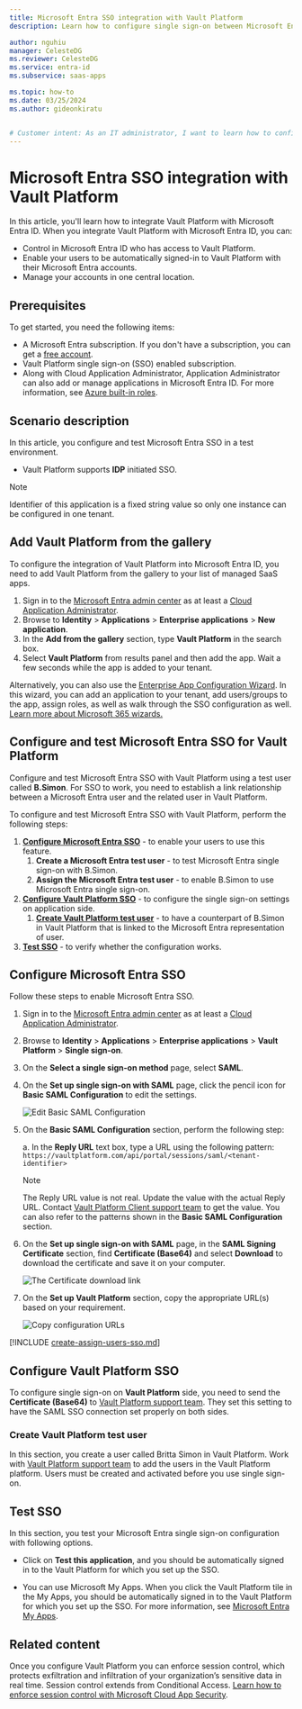 ```yaml
---
title: Microsoft Entra SSO integration with Vault Platform
description: Learn how to configure single sign-on between Microsoft Entra ID and Vault Platform.

author: nguhiu
manager: CelesteDG
ms.reviewer: CelesteDG
ms.service: entra-id
ms.subservice: saas-apps

ms.topic: how-to
ms.date: 03/25/2024
ms.author: gideonkiratu


# Customer intent: As an IT administrator, I want to learn how to configure single sign-on between Microsoft Entra ID and Vault Platform so that I can control who has access to Vault Platform, enable automatic sign-in with Microsoft Entra accounts, and manage my accounts in one central location.
---
```


# Microsoft Entra SSO integration with Vault Platform

In this article,  you'll learn how to integrate Vault Platform with Microsoft Entra ID. When you integrate Vault Platform with Microsoft Entra ID, you can:

* Control in Microsoft Entra ID who has access to Vault Platform.
* Enable your users to be automatically signed-in to Vault Platform with their Microsoft Entra accounts.
* Manage your accounts in one central location.

## Prerequisites

To get started, you need the following items:

* A Microsoft Entra subscription. If you don't have a subscription, you can get a [free account](https://azure.microsoft.com/free/).
* Vault Platform single sign-on (SSO) enabled subscription.
* Along with Cloud Application Administrator, Application Administrator can also add or manage applications in Microsoft Entra ID.
For more information, see [Azure built-in roles](~/identity/role-based-access-control/permissions-reference.md).

## Scenario description

In this article,  you configure and test Microsoft Entra SSO in a test environment.

* Vault Platform supports **IDP** initiated SSO.

> [!NOTE]
> Identifier of this application is a fixed string value so only one instance can be configured in one tenant.

## Add Vault Platform from the gallery

To configure the integration of Vault Platform into Microsoft Entra ID, you need to add Vault Platform from the gallery to your list of managed SaaS apps.

1. Sign in to the [Microsoft Entra admin center](https://entra.microsoft.com) as at least a [Cloud Application Administrator](~/identity/role-based-access-control/permissions-reference.md#cloud-application-administrator).
1. Browse to **Identity** > **Applications** > **Enterprise applications** > **New application**.
1. In the **Add from the gallery** section, type **Vault Platform** in the search box.
1. Select **Vault Platform** from results panel and then add the app. Wait a few seconds while the app is added to your tenant.

 Alternatively, you can also use the [Enterprise App Configuration Wizard](https://portal.office.com/AdminPortal/home?Q=Docs#/azureadappintegration). In this wizard, you can add an application to your tenant, add users/groups to the app, assign roles, as well as walk through the SSO configuration as well. [Learn more about Microsoft 365 wizards.](/microsoft-365/admin/misc/azure-ad-setup-guides)

<a name='configure-and-test-azure-ad-sso-for-vault-platform'></a>

## Configure and test Microsoft Entra SSO for Vault Platform

Configure and test Microsoft Entra SSO with Vault Platform using a test user called **B.Simon**. For SSO to work, you need to establish a link relationship between a Microsoft Entra user and the related user in Vault Platform.

To configure and test Microsoft Entra SSO with Vault Platform, perform the following steps:

1. **[Configure Microsoft Entra SSO](#configure-azure-ad-sso)** - to enable your users to use this feature.
    1. **Create a Microsoft Entra test user** - to test Microsoft Entra single sign-on with B.Simon.
    1. **Assign the Microsoft Entra test user** - to enable B.Simon to use Microsoft Entra single sign-on.
1. **[Configure Vault Platform SSO](#configure-vault-platform-sso)** - to configure the single sign-on settings on application side.
    1. **[Create Vault Platform test user](#create-vault-platform-test-user)** - to have a counterpart of B.Simon in Vault Platform that is linked to the Microsoft Entra representation of user.
1. **[Test SSO](#test-sso)** - to verify whether the configuration works.

<a name='configure-azure-ad-sso'></a>

## Configure Microsoft Entra SSO

Follow these steps to enable Microsoft Entra SSO.

1. Sign in to the [Microsoft Entra admin center](https://entra.microsoft.com) as at least a [Cloud Application Administrator](~/identity/role-based-access-control/permissions-reference.md#cloud-application-administrator).
1. Browse to **Identity** > **Applications** > **Enterprise applications** > **Vault Platform** > **Single sign-on**.
1. On the **Select a single sign-on method** page, select **SAML**.
1. On the **Set up single sign-on with SAML** page, click the pencil icon for **Basic SAML Configuration** to edit the settings.

   ![Edit Basic SAML Configuration](common/edit-urls.png)

1. On the **Basic SAML Configuration** section, perform the following step:

    a. In the **Reply URL** text box, type a URL using the following pattern:
    `https://vaultplatform.com/api/portal/sessions/saml/<tenant-identifier>`

    > [!NOTE]
	> The Reply URL value is not real. Update the value with the actual Reply URL. Contact [Vault Platform Client support team](mailto:azure@vaultplatform.com) to get the value. You can also refer to the patterns shown in the **Basic SAML Configuration** section.

1. On the **Set up single sign-on with SAML** page, in the **SAML Signing Certificate** section,  find **Certificate (Base64)** and select **Download** to download the certificate and save it on your computer.

    ![The Certificate download link](common/certificatebase64.png)

1. On the **Set up Vault Platform** section, copy the appropriate URL(s) based on your requirement.

    ![Copy configuration URLs](common/copy-configuration-urls.png)

<a name='create-an-azure-ad-test-user'></a>

[!INCLUDE [create-assign-users-sso.md](~/identity/saas-apps/includes/create-assign-users-sso.md)]

## Configure Vault Platform SSO

To configure single sign-on on **Vault Platform** side, you need to send the **Certificate (Base64)** to [Vault Platform support team](mailto:azure@vaultplatform.com). They set this setting to have the SAML SSO connection set properly on both sides.

### Create Vault Platform test user

In this section, you create a user called Britta Simon in Vault Platform. Work with [Vault Platform support team](mailto:azure@vaultplatform.com) to add the users in the Vault Platform platform. Users must be created and activated before you use single sign-on.

## Test SSO 

In this section, you test your Microsoft Entra single sign-on configuration with following options.

* Click on **Test this application**, and you should be automatically signed in to the Vault Platform for which you set up the SSO.

* You can use Microsoft My Apps. When you click the Vault Platform tile in the My Apps, you should be automatically signed in to the Vault Platform for which you set up the SSO. For more information, see [Microsoft Entra My Apps](/azure/active-directory/manage-apps/end-user-experiences#azure-ad-my-apps).

## Related content

Once you configure Vault Platform you can enforce session control, which protects exfiltration and infiltration of your organization’s sensitive data in real time. Session control extends from Conditional Access. [Learn how to enforce session control with Microsoft Cloud App Security](/cloud-app-security/proxy-deployment-aad).
